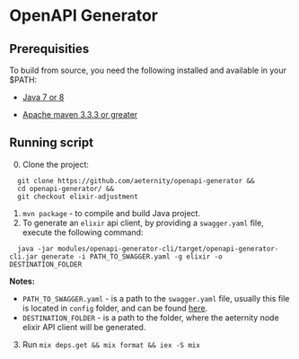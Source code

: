 # OpenAPI Generator

## Prerequisities 
To build from source, you need the following installed and available in your $PATH:

* [Java 7 or 8](http://java.oracle.com)

* [Apache maven 3.3.3 or greater](http://maven.apache.org/)

## Running script
0. Clone the project: 
```
  git clone https://github.com/aeternity/openapi-generator &&
  cd openapi-generator/ &&
  git checkout elixir-adjustment
```
1. `mvn package` - to compile and build Java project.
2. To generate an `elixir` api client, by providing a `swagger.yaml` file, execute the following command:
```
  java -jar modules/openapi-generator-cli/target/openapi-generator-cli.jar generate -i PATH_TO_SWAGGER.yaml -g elixir -o DESTINATION_FOLDER
```
**Notes:**
  - `PATH_TO_SWAGGER.yaml` - is a path to the `swagger.yaml` file, usually this file is located in `config` folder, and can be found [here](https://github.com/aeternity/aeternity/blob/master/config/swagger.yaml).
  - `DESTINATION_FOLDER` - is a path to the folder, where the aeternity node elixir API client will be generated. 
3. Run `mix deps.get && mix format && iex -S mix ` 
